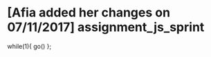  [Afia added her changes on 07/11/2017] assignment_js_sprint
===============================================================

while(1){ go() };
